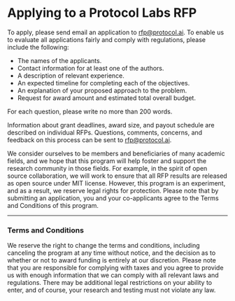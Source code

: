 # Applying to a Protocol Labs RFP

To apply, please send email an application to rfp@protocol.ai.  To enable us to evaluate all applications fairly and comply with regulations, please include the following:
 
 - The names of the applicants.
 - Contact information for at least one of the authors.
 - A description of relevant experience.
 - An expected timeline for completing each of the objectives.
 - An explanation of your proposed approach to the problem.
 - Request for award amount and estimated total overall budget.

For each question, please write no more than 200 words.

Information about grant deadlines, award size, and payout schedule are described on individual RFPs.  Questions, comments, concerns, and feedback on this process can be sent to [rfp@protocol.ai](mailto:rfp@protocol.ai).

We consider ourselves to be members and beneficiaries of many academic fields, and we hope that this program will help foster and support the research community in those fields.  For example, in the spirit of open source collaboration, we will work to ensure that all RFP results are released as open source under MIT license.  However, this program is an experiment, and as a result, we reserve legal rights for protection.  Please note that by submitting an application, you and your co-applicants agree to the Terms and Conditions of this program.


----

### Terms and Conditions
We reserve the right to change the terms and conditions, including canceling the program at any time without notice, and the decision as to whether or not to award funding is entirely at our discretion.  Please note that you are responsible for complying with taxes and you agree to provide us with enough information that we can comply with all relevant laws and regulations.  There may be additional legal restrictions on your ability to enter, and of course, your research and testing must not violate any law.
